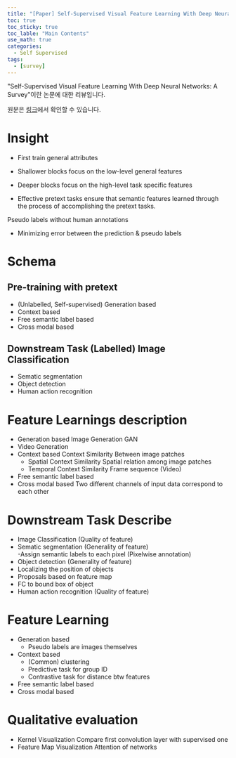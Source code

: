 ```yaml
---
title: "[Paper] Self-Supervised Visual Feature Learning With Deep Neural Networks: A Survey"
toc: true
toc_sticky: true
toc_lable: "Main Contents"
use_math: true
categories:
  - Self Supervised
tags:
  - [survey]
---
```


"Self-Supervised Visual Feature Learning With Deep Neural Networks: A Survey"이란 논문에 대한 리뷰입니다.

원문은 [링크](https://ieeexplore.ieee.org/abstract/document/9086055?casa_token=JYQCWVwcqGMAAAAA:sk6ej5aC1PYzRk85Tgd3lUtmSQUG88LdZRKZYQBM3vVs3nfyGRP_QV_dOhfjzuOisUbt2H8)에서 확인할 수 있습니다.

# Insight
-	First train general attributes
 - Shallower blocks focus on the low-level general features
 - Deeper blocks focus on the high-level task specific features

-	Effective pretext tasks ensure that semantic features learned through the process of accomplishing the pretext tasks.

Pseudo labels without human annotations
-	Minimizing error between the prediction & pseudo labels

# Schema

## Pre-training with pretext 
- (Unlabelled, Self-supervised)	Generation based
 - Context based
 - Free semantic label based
 - Cross modal based

## Downstream Task (Labelled)	Image Classification
- Sematic segmentation
- Object detection
- Human action recognition

# Feature Learnings description
- Generation based	Image Generation	GAN
 - Video Generation	
- Context based	Context Similarity	Between image patches
	- Spatial Context Similarity	Spatial relation among image patches
	- Temporal Context Similarity	Frame sequence (Video)
- Free semantic label based	
- Cross modal based	Two different channels of input data correspond to each other

# Downstream Task Describe
- Image Classification (Quality of feature)	
- Sematic segmentation (Generality of feature)	
 -Assign semantic labels to each pixel (Pixelwise annotation)
- Object detection (Generality of feature)
 - Localizing the position of objects
  -	Proposals based on feature map
  -	FC to bound box of object
- Human action recognition (Quality of feature)	

# Feature Learning
- Generation based	
  - Pseudo labels are images themselves
- Context based	
  - (Common) clustering
  - Predictive task for group ID
  - Contrastive task for distance btw features
- Free semantic label based	
- Cross modal based	

# Qualitative evaluation
- Kernel Visualization	Compare first convolution layer with supervised one
- Feature Map Visualization	Attention of networks



